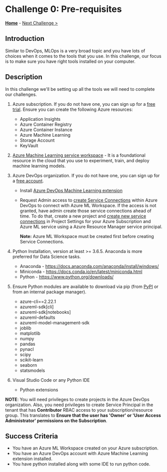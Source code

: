 # Challenge 0: Pre-requisites

**[Home](../README.md)** - [Next Challenge >](./01-TimeSeriesForecasting.md)

## Introduction

Similar to DevOps, MLOps is a very broad topic and you have lots of choices when it comes to the tools that you use. In this challenge, our focus is to make sure you have right tools installed on your computer.

## Description

In this challenge we'll be setting up all the tools we will need to complete our challenges.

1.  Azure subscription. If you do not have one, you can sign up for a [free trial](https://azure.microsoft.com/en-us/free/). Ensure you can create the following Azure resources:
    - Application Insights
    - Azure Container Registry
    - Azure Container Instance
    - Azure Machine Learning
    - Storage Account
    - KeyVault

1.  [Azure Machine Learning service workspace](https://ml.azure.com/) - It is a foundational resource in the cloud that you use to experiment, train, and deploy machine learning  models.

1.  Azure DevOps organization. If you do not have one, you can sign up for a [free account](https://azure.microsoft.com/en-us/services/devops/).
    - Install [Azure DevOps Machine Learning extension](https://marketplace.visualstudio.com/items?itemName=ms-air-aiagility.vss-services-azureml)
    - Request Admin access to [create Service Connections](https://docs.microsoft.com/en-us/azure/devops/pipelines/library/service-endpoints?view=azure-devops&tabs=yaml) within Azure DevOps to connect with Azure ML Workspace. If the access is not granted, have admin create those service connections ahead of time. To do that, create a new project and [create new service connections](https://docs.microsoft.com/en-us/azure/devops/pipelines/library/service-endpoints?view=azure-devops&tabs=yaml) in Project Settings for your Azure Subscription and Azure ML service using a Azure Resource Manager service principal.
      
      **Note:** Azure ML Workspace must be created first before creating Service Connections.
  
1.  Python Installation, version at least \>= 3.6.5. Anaconda is more preferred for Data Science tasks.
    - Anaconda - <https://docs.anaconda.com/anaconda/install/windows/>
    - Miniconda - <https://docs.conda.io/en/latest/miniconda.html>
    - Python - <https://www.python.org/downloads/>

1.  Ensure Python modules are available to download via pip (from [PyPI](https://pypi.org) or from an internal package manager).
    - azure-cli==2.22.1
    - azureml-sdk[cli]
    - azureml-sdk[notebooks]
    - azureml-defaults
    - azureml-model-management-sdk
    - joblib
    - matplotlib
    - numpy
    - pandas
    - pynacl
    - scipy
    - scikit-learn
    - seaborn
    - statsmodels

1.  Visual Studio Code or any Python IDE
      - Python extensions

**NOTE**: You will need privileges to create projects in the Azure DevOps organization. Also, you need privileges to create Service Principal in the tenant that has **Contributor** RBAC access to your subscription/resource group. This translates to **Ensure that the user has 'Owner' or 'User Access Administrator' permissions on the Subscription**.

## Success Criteria

- You have an Azure ML Workspace created on your Azure subscription.
- You have an Azure DevOps account with Azure Machine Learning extension installed.
- You have python installed along with some IDE to run python code.
